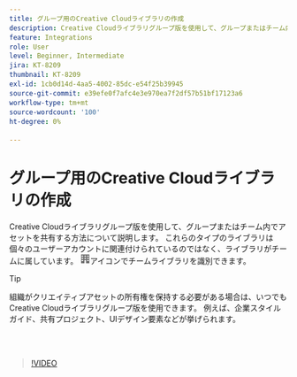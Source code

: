 ```yaml
---
title: グループ用のCreative Cloudライブラリの作成
description: Creative Cloudライブラリグループ版を使用して、グループまたはチーム内でアセットを共有する方法について説明します
feature: Integrations
role: User
level: Beginner, Intermediate
jira: KT-8209
thumbnail: KT-8209
exl-id: 1cb0d14d-4aa5-4002-85dc-e54f25b39945
source-git-commit: e39efe0f7afc4e3e970ea7f2df57b51bf17123a6
workflow-type: tm+mt
source-wordcount: '100'
ht-degree: 0%

---
```


# グループ用のCreative Cloudライブラリの作成

Creative Cloudライブラリグループ版を使用して、グループまたはチーム内でアセットを共有する方法について説明します。 これらのタイプのライブラリは個々のユーザーアカウントに関連付けられているのではなく、ライブラリがチームに属しています。 ![画像を作成](assets/Smock_Building_18_N.png)アイコンでチームライブラリを識別できます。

>[!TIP]
>
>組織がクリエイティブアセットの所有権を保持する必要がある場合は、いつでもCreative Cloudライブラリグループ版を使用できます。 例えば、企業スタイルガイド、共有プロジェクト、UIデザイン要素などが挙げられます。

<br> 

>[!VIDEO](https://video.tv.adobe.com/v/335325?hidetitle=true)
